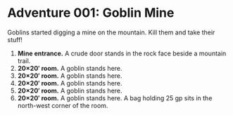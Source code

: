 Adventure 001: Goblin Mine
============================================================

Goblins started digging a mine on the mountain.
Kill them and take their stuff!

1. **Mine entrance.** A crude door stands in the rock face beside a mountain trail.
2. **20×20′ room.** A goblin stands here.
3. **20×20′ room.** A goblin stands here.
4. **20×20′ room.** A goblin stands here.
5. **20×20′ room.** A goblin stands here.
6. **20×20′ room.** A goblin stands here. A bag holding 25 gp sits in the north-west corner of the room.
